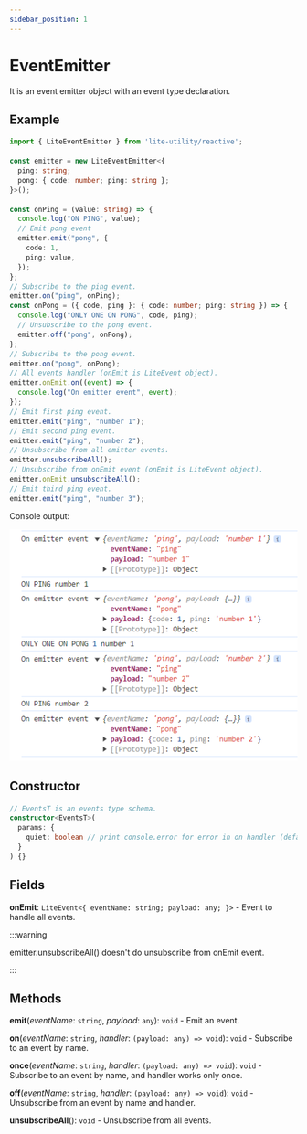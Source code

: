 ```yaml
---
sidebar_position: 1
---
```


# EventEmitter

It is an event emitter object with an event type declaration.

## Example

```ts
import { LiteEventEmitter } from 'lite-utility/reactive';

const emitter = new LiteEventEmitter<{
  ping: string;
  pong: { code: number; ping: string };
}>();

const onPing = (value: string) => {
  console.log("ON PING", value);
  // Emit pong event
  emitter.emit("pong", {
    code: 1,
    ping: value,
  });
};
// Subscribe to the ping event.
emitter.on("ping", onPing);
const onPong = ({ code, ping }: { code: number; ping: string }) => {
  console.log("ONLY ONE ON PONG", code, ping);
  // Unsubscribe to the pong event.
  emitter.off("pong", onPong);
};
// Subscribe to the pong event.
emitter.on("pong", onPong);
// All events handler (onEmit is LiteEvent object).
emitter.onEmit.on((event) => {
  console.log("On emitter event", event);
});
// Emit first ping event.
emitter.emit("ping", "number 1");
// Emit second ping event.
emitter.emit("ping", "number 2");
// Unsubscribe from all emitter events.
emitter.unsubscribeAll();
// Unsubscribe from onEmit event (onEmit is LiteEvent object).
emitter.onEmit.unsubscribeAll();
// Emit third ping event.
emitter.emit("ping", "number 3");
```

Console output:

![result](./emitter.png)

## Constructor

```ts
// EventsT is an events type schema.
constructor<EventsT>(
  params: {
    quiet: boolean // print console.error for error in on handler (default: false).
  }
) {}
```

## Fields

**onEmit**: ```LiteEvent<{
    eventName: string;
    payload: any;
}>``` - Event to handle all events.

:::warning

emitter.unsubscribeAll() doesn't do unsubscribe from onEmit event.

:::

## Methods

**emit**(_eventName_: ```string```, _payload_: ```any```): ```void``` - Emit an event.

**on**(_eventName_: ```string```, _handler_: ```(payload: any) => void```): ```void``` - Subscribe to an event by name.

**once**(_eventName_: ```string```, _handler_: ```(payload: any) => void```): ```void``` - Subscribe to an event by name, and handler works only once.

**off**(_eventName_: ```string```, _handler_: ```(payload: any) => void```): ```void``` - Unsubscribe from an event by name and handler.

**unsubscribeAll**(): ```void``` - Unsubscribe from all events.
 